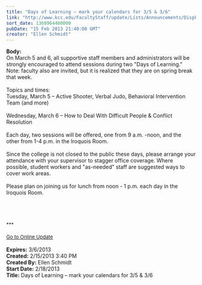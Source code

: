 ```yaml
---
title: "Days of Learning – mark your calendars for 3/5 & 3/6"
link: "http://www.kcc.edu/FacultyStaff/update/Lists/Announcements/DispForm.aspx?ID=997"
sort_date: 1360964400000
pubDate: "15 Feb 2013 21:40:00 GMT"
creator: "Ellen Schmidt"
---
```


<div><b>Body:</b> <div class="ExternalClassE2014FBDC66743B29F5A1D27E9E9014D"><div>On March 5 and 6, all supportive staff members and administrators will be strongly encouraged to attend sessions during two &quot;Days of Learning.&quot;<br /></div>
<div>Note: faculty also are invited, but it is realized that they are on spring break that week.</div>
<div><br />Topics and times: </div>
<div>Tuesday, March 5 – Active Shooter, Verbal Judo, Behavioral Intervention Team (and more)</div>
<div><br />Wednesday, March 6 – How to Deal With Difficult People &amp; Conflict Resolution</div>
<div> </div>
<div>Each day, two sessions will be offered, one from 9 a.m. -noon, and the other from 1-4 p.m. in the Iroquois Room.  </div>
<div> </div>
<div>Since the college is not closed to the public these days, please arrange your attendance with your supervisor to stagger office coverage. Where possible, student workers and &quot;as-needed&quot; staff are suggested ways to cover work areas.</div>
<div> </div>
<div>Please plan on joining us for lunch from noon - 1 p.m. each day in the Iroquois Room.</div>
<div> </div>
<div><br />
<div><font size="2"></font> </div>
<div><font size="2"></font> </div>
<div><font size="2">***</font></div>
<div><font size="2"></font> </div>
<div><font size="2"><a href="/FacultyStaff/update/Pages/dailyupdate.aspx">Go to Online Update</a></font><font size="2"></font></div>
<div><font size="2"></font> </div></div></div></div>
<div><b>Expires:</b> 3/6/2013</div>
<div><b>Created:</b> 2/15/2013 3:40 PM</div>
<div><b>Created By:</b> Ellen Schmidt</div>
<div><b>Start Date:</b> 2/18/2013</div>
<div><b>Title:</b> Days of Learning – mark your calendars for 3/5 &amp; 3/6</div>
